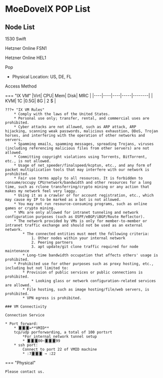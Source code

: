 # MoeDoveIX POP List

## Node List

1530 Swift

Hetzner Online FSN1

Hetzner Online HEL1

Pop
    
* Physical Location: US, DE, FL

Access Method

=== "IX VM"
    |Virt| CPU| Mem| Disk| MRC    |
    |----|----|----|-----|--------|
    | KVM| 1C |0.5G| 8G  | 2 $    |

    ???+ "IX VM Rules"
        * Comply with the laws of the United States.
        * Personal use only; transfer, rental, and commercial uses are prohibited.
        * Cyber attacks are not allowed, such as ARP attack, ARP hijacking, scanning weak passwords, malicious exhaustion, DDoS, Trojan horses, and interfering with the operation of other networks and servers.
        * Spamming emails, spamming messages, spreading Trojans, viruses (including referencing malicious files from other servers) are not allowed.
        * Committing copyright violations using Torrents, BitTorrent, etc., is not allowed.
        * Usage of net_speeder/finalspeed/kcptun, etc., and any form of packet multiplication tools that may interfere with our network is prohibited.
        * Fair use terms apply to all resources. It is forbidden to consume/occupy CPU/network/bandwidth and other resources for a long time, such as rclone transferring/crypto mining or any action that makes my network feel very laggy.
        * Using it as a crawler or for account registration, etc., which may cause my IP to be marked as a bot is not allowed.
        * You may not run resource-consuming programs, such as online games or crypto mining.
        * VMs are only allowed for intranet tunneling and network configuration purposes (such as OSPF/eBGP/iBGP/Route Reflector).
        * The network provided by VMs is only for member-to-member or intranet traffic exchange and should not be used as an external network.
            * The connected entities must meet the following criteria:
                1. Other nodes within your internal network
                2. Peering partners
                3. apt update/git clone traffic required for node maintenance
            * Long-time bandwidth occupation that affects others' usage is prohibited.
        * Prohibited use for other purposes such as proxy hosting, etc., including but not limited to:
            * Provision of public services or public connections is prohibited.
                * Looking glass or network configuration-related services are allowed.
            * File hosting, such as image hosting/file/web servers, is prohibited.
            * VPN egress is prohibited.
            
    ### VM Connectivity
    
    Connection Service  
    
    * Port forward:
        * 🂠🂠🂠=**VMID**
        tcp/udp porforwarding, a total of 100 portsrt
            *For internal network tunnel setup  
            * 🂠🂠🂠00~🂠🂠🂠99
        * ssh port:
            Connect to port 22 of VMID machine
            * :7🂠🂠🂠 → :22
    
=== "Physical"

    Please contact us.


